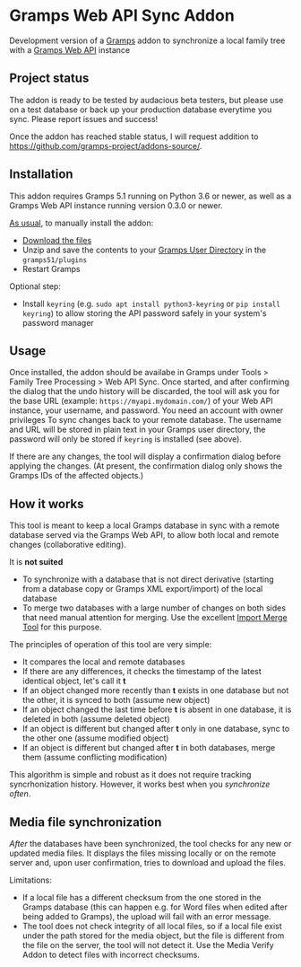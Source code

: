 # Gramps Web API Sync Addon

Development version of a [Gramps](https://gramps-project.org/blog/) addon to synchronize a local family tree with a [Gramps Web API](https://github.com/gramps-project/gramps-webapi/) instance

## Project status

The addon is ready to be tested by audacious beta testers, but please use on a test database or back up your production database everytime you sync. Please report issues and success!

Once the addon has reached stable status, I will request addition to https://github.com/gramps-project/addons-source/.

## Installation

This addon requires Gramps 5.1 running on Python 3.6 or newer, as well as a Gramps Web API instance running version 0.3.0 or newer.

[As usual](https://www.gramps-project.org/wiki/index.php/5.1_Addons#Manually_installed_Addons), to manually install the addon:

- [Download the files](https://github.com/DavidMStraub/gramps-addon-webapisync/archive/refs/heads/main.zip)
- Unzip and save the contents to your [Gramps User Directory](https://www.gramps-project.org/wiki/index.php/Gramps_5.1_Wiki_Manual_-_User_Directory) in the `gramps51/plugins`
- Restart Gramps

Optional step:

- Install `keyring` (e.g. `sudo apt install python3-keyring` or `pip install keyring`) to allow storing the API password safely in your system's password manager 

## Usage

Once installed, the addon should be availabe in Gramps under Tools > Family Tree Processing > Web API Sync. Once started, and after confirming the dialog that the undo history will be discarded, the tool will ask you for the base URL (example: `https://myapi.mydomain.com/`) of your Web API instance, your username, and password. You need an account with owner privileges To sync changes back to your remote database. The username and URL will be stored in plain text in your Gramps user directory, the password will only be stored if `keyring` is installed (see above).

If there are any changes, the tool will display a confirmation dialog before applying the changes. (At present, the confirmation dialog only shows the Gramps IDs of the affected objects.)

## How it works

This tool is meant to keep a local Gramps database in sync with a remote database served via the Gramps Web API, to allow both local and remote changes (collaborative editing).

It is **not suited**

- To synchronize with a database that is not direct derivative (starting from a database copy or Gramps XML export/import) of the local database
- To merge two databases with a large number of changes on both sides that need manual attention for merging. Use the excellent [Import Merge Tool](https://www.gramps-project.org/wiki/index.php/Import_Merge_Tool) for this purpose.

The principles of operation of this tool are very simple:

- It compares the local and remote databases
- If there are any differences, it checks the timestamp of the latest identical object, let's call it **t**
- If an object changed more recently than **t** exists in one database but not the other, it is synced to both (assume new object)
- If an object changed the last time before **t** is absent in one database, it is deleted in both (assume deleted object)
- If an object is different but changed after **t** only in one database, sync to the other one (assume modified object)
- If an object is different but changed after **t** in both databases, merge them (assume conflicting modification)

This algorithm is simple and robust as it does not require tracking syncrhonization history. However, it works best when you *synchronize often*.

## Media file synchronization

*After* the databases have been synchronized, the tool checks for any new or updated media files. It displays the files missing locally or on the remote server and, upon user confirmation, tries to download and upload the files.

Limitations:

- If a local file has a different checksum from the one stored in the Gramps database (this can happen e.g. for Word files when edited after being added to Gramps), the upload will fail with an error message.
- The tool does not check integrity of all local files, so if a local file exist under the path stored for the media object, but the file is different from the file on the server, the tool will not detect it. Use the Media Verify Addon to detect files with incorrect checksums.
